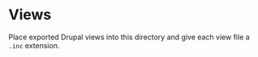 # Views

Place exported Drupal views into this directory and give each view file a `.inc` extension.
